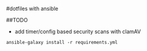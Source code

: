 #dotfiles with ansible

##TODO
* add timer/config based security scans with clamAV


`ansible-galaxy install -r requirements.yml`